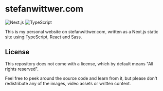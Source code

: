 # stefanwittwer.com

![Next.js](https://img.shields.io/badge/Next.js-black?logo=next.js&logoColor=white)
![TypeScript](https://img.shields.io/badge/TypeScript-%23007ACC.svg?logo=typescript&logoColor=white)

This is my personal website on stefanwittwer.com, written as a Next.js static site using TypeScript, React and Sass.

## License

This repository does not come with a license, which by default means "All rights reserved".

Feel free to peek around the source code and learn from it, but please don't redistribute any of the images, video assets or written content.
